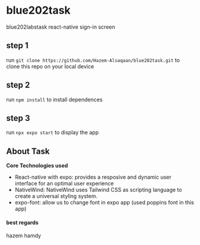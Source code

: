 # blue202task
blue202labstask react-native sign-in screen
## step 1
run `git clone https://github.com/Hazem-Alsaqaan/blue202task.git`
to clone this repo on your local device
## step 2
run `npm install`
to install dependences
## step 3
run `npx expo start`
to display the app

## About Task
**Core Technologies used** 
* React-native with expo: provides a resposive and dynamic user interface for an optimal user experience
* NativeWind: NativeWind uses Tailwind CSS as scripting language to create a universal styling system.
* expo-font: allow us to change font in expo app (used poppins font in this app)

#### best regards
hazem hamdy

